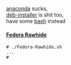[anaconda](http://fedoraproject.org/wiki/Anaconda) sucks,  
[deb-installer](http://www.debian.org/devel/debian-installer/) is shit too,  
have some [bash](http://www.gnu.org/software/bash/) instead

#### [Fedora Rawhide](https://raw.github.com/erik-smit/installers-are-stupid/master/Fedora-Rawhide.sh)
```
# ./Fedora-Rawhide.sh
...
# 
```

